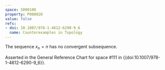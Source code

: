 ```yaml
---
space: S000108
property: P000020
value: false
refs:
- doi: 10.1007/978-1-4612-6290-9_6
  name: Counterexamples in Topology
---
```


The sequence $x_n = n$ has no convergent subsequence.

Asserted in the General Reference Chart for space #111 in
{{doi:10.1007/978-1-4612-6290-9_6}}.
